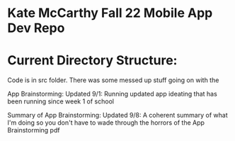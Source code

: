 # Kate McCarthy Fall 22 Mobile App Dev Repo

# Current Directory Structure:

Code is in src folder. There was some messed up stuff going on with the 

App Brainstorming: Updated 9/1: Running updated app ideating that has been running since week 1 of school

Summary of App Brainstorming: Updated 9/8: A coherent summary of what I'm doing so you don't have to wade through the horrors of the App Brainstorming pdf

